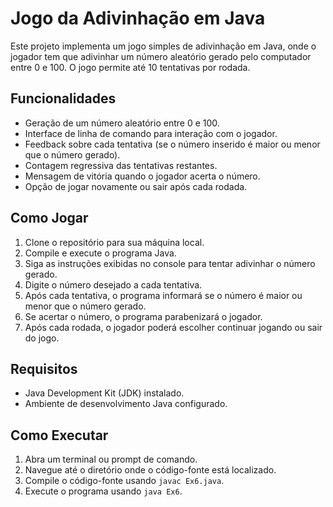 # Jogo da Adivinhação em Java

Este projeto implementa um jogo simples de adivinhação em Java, onde o jogador tem que adivinhar um número aleatório gerado pelo computador entre 0 e 100. O jogo permite até 10 tentativas por rodada.

## Funcionalidades

- Geração de um número aleatório entre 0 e 100.
- Interface de linha de comando para interação com o jogador.
- Feedback sobre cada tentativa (se o número inserido é maior ou menor que o número gerado).
- Contagem regressiva das tentativas restantes.
- Mensagem de vitória quando o jogador acerta o número.
- Opção de jogar novamente ou sair após cada rodada.

## Como Jogar

1. Clone o repositório para sua máquina local.
2. Compile e execute o programa Java.
3. Siga as instruções exibidas no console para tentar adivinhar o número gerado.
4. Digite o número desejado a cada tentativa.
5. Após cada tentativa, o programa informará se o número é maior ou menor que o número gerado.
6. Se acertar o número, o programa parabenizará o jogador.
7. Após cada rodada, o jogador poderá escolher continuar jogando ou sair do jogo.

## Requisitos

- Java Development Kit (JDK) instalado.
- Ambiente de desenvolvimento Java configurado.

## Como Executar

1. Abra um terminal ou prompt de comando.
2. Navegue até o diretório onde o código-fonte está localizado.
3. Compile o código-fonte usando `javac Ex6.java`.
4. Execute o programa usando `java Ex6`.

